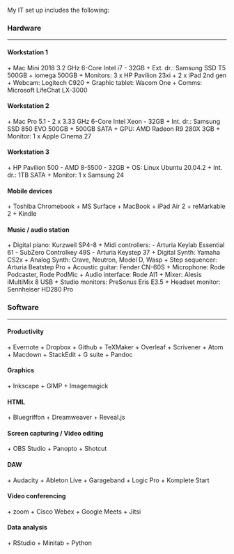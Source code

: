 
My IT set up includes the following:

<h3>Hardware</h3>
<hr />

<h4>Workstation 1</h4>
+ Mac Mini 2018 3.2 GHz 6-Core Intel i7 - 32GB
+ Ext. dr.: Samsung SSD T5 500GB + iomega 500GB
+ Monitors: 3 x HP Pavilion 23xi + 2 x iPad 2nd gen
+ Webcam: Logitech C920
+ Graphic tablet: Wacom One
+ Comms: Microsoft LifeChat LX-3000

<h4>Workstation 2</h4>
+ Mac Pro 5.1 - 2 x 3.33 GHz 6-Core Intel Xeon - 32GB
+ Int. dr.: Samsung SSD 850 EVO 500GB + 500GB SATA 
+ GPU: AMD Radeon R9 280X 3GB
+ Monitor: 1 x Apple Cinema 27

<h4> Workstation 3</h4>
+ HP Pavilion 500 - AMD 8-5500 - 32GB 
+ OS: Linux Ubuntu 20.04.2
+ Int. dr.: 1TB SATA
+ Monitor: 1 x Samsung 24

<h4>Mobile devices</h4>
+ Toshiba Chromebook
+ MS Surface
+ MacBook
+ iPad Air 2
+ reMarkable 2
+ Kindle

<h4>Music / audio station</h4>
+ Digital piano: Kurzweil SP4-8
+ Midi controllers:
  - Arturia Keylab Essential 61
  - SubZero Controlkey 49S
  - Arturia Keystep 37
+ Digital Synth: Yamaha CS2x
+ Analog Synth: Crave, Neutron, Model D, Wasp
+ Step sequencer: Arturia Beatstep Pro
+ Acoustic guitar: Fender CN-60S
+ Microphone: Rode Podcaster, Rode PodMic
+ Audio interface: Rode AI1
+ Mixer: Alesis iMultiMix 8 USB
+ Studio monitors: PreSonus Eris E3.5
+ Headset monitor: Sennheiser HD280 Pro

<h3>Software</h3>
<hr />
<h4>Productivity</h4>
  + Evernote
  + Dropbox
  + Github
  + TeXMaker
  + Overleaf
  + Scrivener
  + Atom
  + Macdown
  + StackEdit
  + G suite
  + Pandoc
<h4>Graphics</h4>
  + Inkscape
  + GIMP
  + Imagemagick
<h4>HTML</h4> 
  + Bluegriffon
  + Dreamweaver
  + Reveal.js
<h4>Screen capturing / Video editing</h4>
  + OBS Studio
  + Panopto
  + Shotcut
<h4>DAW</h4>
  + Audacity
  + Ableton Live
  + Garageband
  + Logic Pro
  + Komplete Start
<h4>Video conferencing</h4>
  + zoom
  + Cisco Webex
  + Google Meets
  + Jitsi
<h4>Data analysis</h4>
  + RStudio
  + Minitab
  + Python
